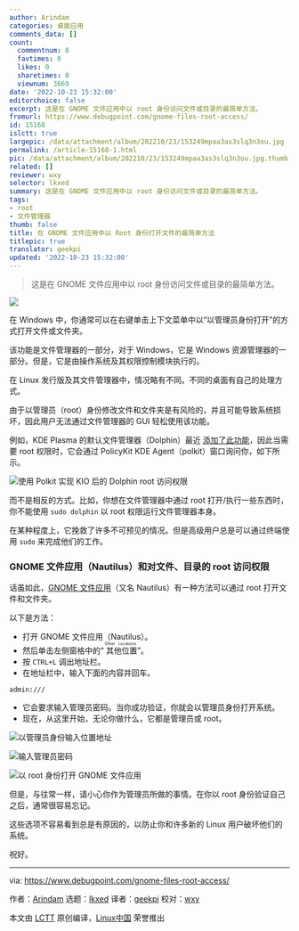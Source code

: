 ```yaml
---
author: Arindam
categories: 桌面应用
comments_data: []
count:
  commentnum: 0
  favtimes: 0
  likes: 0
  sharetimes: 0
  viewnum: 3669
date: '2022-10-23 15:32:00'
editorchoice: false
excerpt: 这是在 GNOME 文件应用中以 root 身份访问文件或目录的最简单方法。
fromurl: https://www.debugpoint.com/gnome-files-root-access/
id: 15168
islctt: true
largepic: /data/attachment/album/202210/23/153249mpaa3as3slq3n3ou.jpg
permalink: /article-15168-1.html
pic: /data/attachment/album/202210/23/153249mpaa3as3slq3n3ou.jpg.thumb.jpg
related: []
reviewer: wxy
selector: lkxed
summary: 这是在 GNOME 文件应用中以 root 身份访问文件或目录的最简单方法。
tags:
- root
- 文件管理器
thumb: false
title: 在 GNOME 文件应用中以 Root 身份打开文件的最简单方法
titlepic: true
translator: geekpi
updated: '2022-10-23 15:32:00'
---
```



> 
> 这是在 GNOME 文件应用中以 root 身份访问文件或目录的最简单方法。
> 
> 
> 


![](/data/attachment/album/202210/23/153249mpaa3as3slq3n3ou.jpg)


在 Windows 中，你通常可以在右键单击上下文菜单中以“以管理员身份打开”的方式打开文件或文件夹。


该功能是文件管理器的一部分，对于 Windows，它是 Windows 资源管理器的一部分。但是，它是由操作系统及其权限控制模块执行的。


在 Linux 发行版及其文件管理器中，情况略有不同。不同的桌面有自己的处理方式。


由于以管理员（root）身份修改文件和文件夹是有风险的，并且可能导致系统损坏，因此用户无法通过文件管理器的 GUI 轻松使用该功能。


例如，KDE Plasma 的默认文件管理器（Dolphin）最近 [添加了此功能](https://www.debugpoint.com/dolphin-root-access/)，因此当需要 root 权限时，它会通过 PolicyKit KDE Agent（polkit）窗口询问你，如下所示。


![使用 Polkit 实现 KIO 后的 Dolphin root 访问权限](/data/attachment/album/202210/23/153249kq3q4ck5gpv33ptv.jpg)


而不是相反的方式。比如，你想在文件管理器中通过 root 打开/执行一些东西时，你不能使用 `sudo dolphin` 以 root 权限运行文件管理器本身。


在某种程度上，它挽救了许多不可预见的情况。但是高级用户总是可以通过终端使用 `sudo` 来完成他们的工作。


### GNOME 文件应用（Nautilus）和对文件、目录的 root 访问权限


话虽如此，[GNOME 文件应用](https://wiki.gnome.org/Apps/Files)（又名 Nautilus）有一种方法可以通过 root 打开文件和文件夹。


以下是方法：


* 打开 GNOME 文件应用（Nautilus）。
* 然后单击左侧窗格中的“<ruby> 其他位置 <rt>  Other Locations </rt></ruby>”。
* 按 `CTRL+L` 调出地址栏。
* 在地址栏中，输入下面的内容并回车。

```
admin:///

```
* 它会要求输入管理员密码。当你成功验证，你就会以管理员身份打开系统。
* 现在，从这里开始，无论你做什么，它都是管理员或 root。


![以管理员身份输入位置地址](/data/attachment/album/202210/23/153249rgd2a2jbdkmmgxff.jpg)


![输入管理员密码](/data/attachment/album/202210/23/153250igellxnqx0lnlxlm.jpg)


![以 root 身份打开 GNOME 文件应用](/data/attachment/album/202210/23/153250dst2ksukzkevtt2h.jpg)


但是，与往常一样，请小心你作为管理员所做的事情。在你以 root 身份验证自己之后，通常很容易忘记。


这些选项不容易看到总是有原因的，以防止你和许多新的 Linux 用户破坏他们的系统。


祝好。




---


via: <https://www.debugpoint.com/gnome-files-root-access/>


作者：[Arindam](https://www.debugpoint.com/author/admin1/) 选题：[lkxed](https://github.com/lkxed) 译者：[geekpi](https://github.com/geekpi) 校对：[wxy](https://github.com/wxy)


本文由 [LCTT](https://github.com/LCTT/TranslateProject) 原创编译，[Linux中国](https://linux.cn/) 荣誉推出